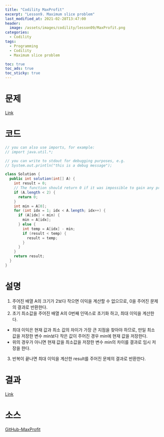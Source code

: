 ```yaml
---
title: "Codility MaxProfit"
excerpt: "Lesson9. Maximum slice problem"
last_modified_at: 2021-02-28T13:47:00
header:
  image: /assets/images/codility/lesson09/MaxProfit.png
categories:
  - Codility
tags:
  - Programming
  - Codility
  - Maximum slice problem

toc: true
toc_ads: true
toc_sticky: true
---
```

# 문제
[Link](https://app.codility.com/programmers/lessons/9-maximum_slice_problem/max_profit/)

# 코드
```java
// you can also use imports, for example:
// import java.util.*;

// you can write to stdout for debugging purposes, e.g.
// System.out.println("this is a debug message");

class Solution {
  public int solution(int[] A) {
    int result = 0;
    // The function should return 0 if it was impossible to gain any profit.
    if (A.length < 2) {
      return 0;
    }
    int min = A[0];
    for (int idx = 1; idx < A.length; idx++) {
      if (A[idx] < min) {
        min = A[idx];
      } else {
        int temp = A[idx] - min;
        if (result < temp) {
          result = temp;
        }
      }
    }
    return result;
  }
}
```

# 설명
1. 주어진 배열 A의 크기가 2보다 작으면 이익을 계산할 수 없으므로, 0을 주어진 문제의 결과로 반환한다.
2. 초기 최소값을 주어진 배열 A의 0번째 인덱스로 초기화 하고, 최대 이익을 계산한다.
  - 최대 이익은 현재 값과 최소 값의 차이가 가장 큰 지점을 찾아야 하므로, 만일 최소값을 저장한 변수 min보다 작은 값이 주어진 경우 min에 현재 값을 저장한다.
  - 위의 경우가 아니면 현재 값을 최소값을 저장한 변수 min의 차이를 결과로 임시 저장을 한다.
3. 반복이 끝나면 최대 이익을 계산한 result를 주어진 문제의 결과로 반환한다.

# 결과
[Link](https://app.codility.com/demo/results/trainingTQDNU5-K6T/)

# 소스
[GitHub-MaxProfit](https://github.com/GracefulSoul/Sample/blob/master/src/main/java/gracefulsoul/codility/lesson09/MaxProfit.java)